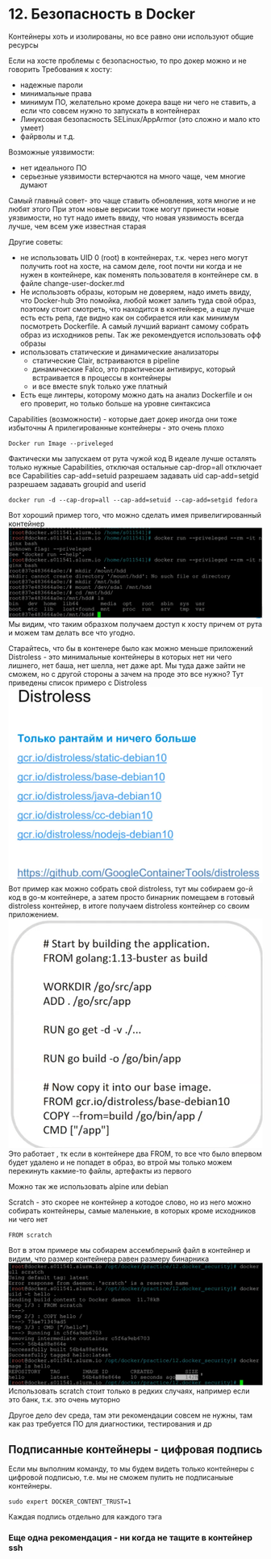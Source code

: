 # 12. Безопасность в Docker

Контейнеры хоть и изолированы, но все равно они используют общие ресурсы

Если на хосте проблемы с безопасностью, то про докер можно и не говорить
Требования к хосту:
- надежные пароли
- минимальные права
- минимум ПО, желательно кроме докера ваще ни чего не ставить, а если что совсем нужно то 
  запускать в контейнерах
- Линуксовая безопасность SELinux/AppArmor (это сложно и мало кто умеет)
- файрволы и т.д.

Возможные уязвимости:
- нет идеального ПО
- серьезные уязвимости встерчаются на много чаще, чем многие думают

Самый главный совет- это чаще ставить обновления, хотя многие и не любят этого
При этом новые верисии тоже могут принести новые уязвимости, но тут надо иметь ввиду, что новая 
уязвимость всегда лучше, чем всем уже известная старая

Другие советы:
- не использовать UID 0 (root) в контейнерах, т.к. через него могут получить root на хосте, на 
  самом деле, root почти ни когда и не нужен в контейнере, как поменять пользователя в 
  контейнере см. в файле change-user-docker.md 
- Не использовть образы, которым не доверяем, надо иметь ввиду, что Docker-hub Это помойка, 
  любой может залить туда свой образ, поэтому стоит смотреть, что находится в контейнере, а еще 
  лучше есть есть репа, где видно как он собирается или как минимум посмотреть Dockerfile. А 
  самый лучший вариант самому собрать образ из исходников репы. Так же рекомендуется 
  использовать офф образы
- использовать статические и динамические анализаторы
  - статические Clair, встраиваются в pipeline
  - динамические Falco, это практически антивирус, который встраивается в процессы в контейнеры
  - и все вместе snyk только уже платный
- Есть еще линтеры, которому можно дать на анализ Dockerfile и он его проверит, но только больше 
  на уровне синтаксиса

Capabilities (возможности) - которые дает докер иногда они тоже избыточны
А прилегированные контейнеры - это очень плохо
```
Docker run Image --priveleged
```
Фактически мы запускаем от рута чужой код
В идеале лучше осталять только нужные Capabilities, отключая остальные
cap-drop=all отключает все Capabilities
cap-add=setuid разрешаем задавать uid 
cap-add=setgid разрешаем задавать groupid and userid
```
docker run -d --cap-drop=all --cap-add=setuid --cap-add=setgid fedora 
```
Вот хороший пример того, что можно сделать имея привелигированный контейнер
![privelig](img/privelig.png)
Мы видим, что таким образхом получаем доступ к хосту причем от рута и можем там делать все что 
угодно.

Старайтесь, что бы в контенере было как можно меньше приложений
Distroless - это минимальные контейнеры в которых нет ни чего лишнего, нет баша, нет шелла, нет 
даже apt. Мы туда даже зайти не сможем, но с другой стороны а зачем на проде это все нужно?
Тут приведены список примеро с Distroless
![distroless](img/distroless.png)
Вот пример как можно собрать свой distroless, тут мы собираем go-й код в go-м контейнере, а 
затем просто бинарник помещаем в готовый  distroless контейнер, в итоге получаем distroless 
контейнер со своим приложением.
![create-distroless](img/create-distroless.png)
Это работает , тк если в контейнере два FROM, то все что было впервом будет удалено и не попадет 
в образ, во втрой мы только можем перекинуть какмие-то файлы, артефакты из первого

Можно так же использовать alpine или debian

Scratch - это скорее не контейнер а котодое слово, но из него можно собирать контейнеры, самые 
маленькие, в которых кроме исходников ни чего нет
```
FROM scratch
```
Вот в этом примере мы собиарем ассемблерынй файл в контейнер и видим, что размер контейнера 
равен размеру бинарника
![scratch](img/scratch.png)
Использовать scratch стоит только в редких случаях, например если это банк, т.к. это очень муторно

Другое дело dev среда, там эти рекомендации совсем не нужны, там как раз требуется ПО для 
диагностики, тестирования и др

## Подписанные контейнеры - цифровая подпись
Если мы выполним команду, то мы будем видеть только контейнеры с цифровой подписью, т.е. мы не 
сможем пулить не подписаныые контейнеры.
```
sudo expert DOCKER_CONTENT_TRUST=1
```
Каждая подпись отдельно для каждого тэга

### Еще одна рекомендация - ни когда не тащите в контейнер ssh

